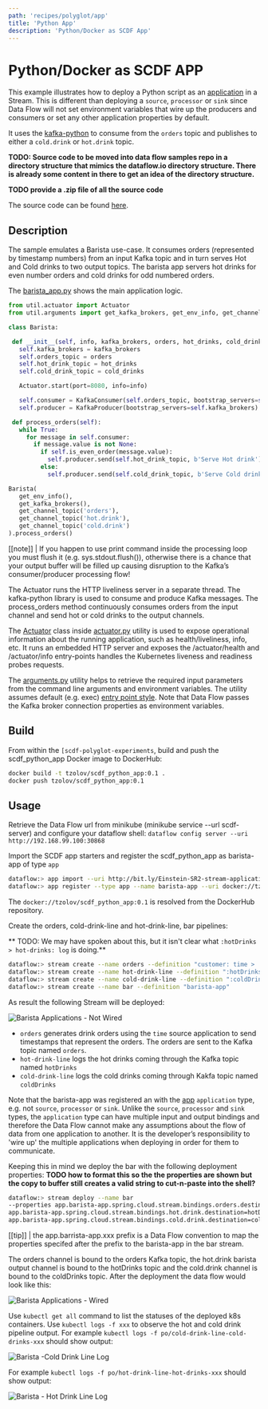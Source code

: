 ```yaml
---
path: 'recipes/polyglot/app'
title: 'Python App'
description: 'Python/Docker as SCDF App'
---
```


# Python/Docker as SCDF APP

This example illustrates how to deploy a Python script as an [application](http://docs.spring.io/spring-cloud-dataflow/docs/2.1.0.BUILD-SNAPSHOT/reference/htmlsingle/#spring-cloud-dataflow-stream-app-dsl) in a Stream. This is different than deploying a `source`, `processor` or `sink` since Data Flow will not set environment variables that wire up the producers and consumers or set any other application properties by default.

It uses the [kafka-python](https://github.com/dpkp/kafka-python) to consume from the `orders` topic and publishes to either a `cold.drink` or `hot.drink` topic.

**TODO: Source code to be moved into data flow samples repo in a directory structure that mimics the dataflow.io directory structure. There is already some content in there to get an idea of the directory structure.**

**TODO provide a .zip file of all the source code**

The source code can be found [here](https://github.com/tzolov/scdf-polyglot-experiments/tree/master/scdf_python_app).

## Description

The sample emulates a Barista use-case. It consumes orders (represented by timestamp numbers) from an input Kafka topic and in turn serves Hot and Cold drinks to two output topics. The barista app servers hot drinks for even number orders and cold drinks for odd numbered orders.

The [barista_app.py](https://github.com/tzolov/scdf-polyglot-experiments/blob/master/scdf_python_app/barista_app.py) shows the main application logic.

```python
from util.actuator import Actuator
from util.arguments import get_kafka_brokers, get_env_info, get_channel_topic

class Barista:

 def __init__(self, info, kafka_brokers, orders, hot_drinks, cold_drinks):
   self.kafka_brokers = kafka_brokers
   self.orders_topic = orders
   self.hot_drink_topic = hot_drinks
   self.cold_drink_topic = cold_drinks

   Actuator.start(port=8080, info=info)

   self.consumer = KafkaConsumer(self.orders_topic, bootstrap_servers=self.kafka_brokers)
   self.producer = KafkaProducer(bootstrap_servers=self.kafka_brokers)

 def process_orders(self):
   while True:
     for message in self.consumer:
       if message.value is not None:
         if self.is_even_order(message.value):
           self.producer.send(self.hot_drink_topic, b'Serve Hot drink')
         else:
           self.producer.send(self.cold_drink_topic, b'Serve Cold drink')

Barista(
   get_env_info(),
   get_kafka_brokers(),
   get_channel_topic('orders'),
   get_channel_topic('hot.drink'),
   get_channel_topic('cold.drink')
).process_orders()

```

[[note]]
| If you happen to use print command inside the processing loop you must flush it (e.g. sys.stdout.flush()), otherwise there is a chance that your output buffer will be filled up causing disruption to the Kafka’s consumer/producer processing flow!

The Actuator runs the HTTP liveliness server in a separate thread. The kafka-python library is used to consume and produce Kafka messages. The process_orders method continuously consumes orders from the input channel and send hot or cold drinks to the output channels.

The [Actuator](https://github.com/tzolov/scdf-polyglot-experiments/blob/master/scdf_python_app/util/actuator.py#L7) class inside [actuator.py](https://github.com/tzolov/scdf-polyglot-experiments/blob/master/scdf_python_app/util/actuator.py) utility is used to expose operational information about the running application, such as health/liveliness, info, etc.
It runs an embedded HTTP server and exposes the /actuator/health and /actuator/info entry-points handles the Kubernetes liveness and readiness probes requests.

The [arguments.py](https://github.com/tzolov/scdf-polyglot-experiments/blob/master/scdf_python_app/util/arguments.py) utility helps to retrieve the required input parameters from the command line arguments and environment variables.
The utility assumes default (e.g. exec) [entry point style](http://docs.spring.io/spring-cloud-dataflow/docs/2.1.0.BUILD-SNAPSHOT/reference/htmlsingle/#_entry_point_style_2).
Note that Data Flow passes the Kafka broker connection properties as environment variables.

## Build

From within the `[scdf-polyglot-experiments`, build and push the scdf_python_app Docker image to DockerHub:

```bash
docker build -t tzolov/scdf_python_app:0.1 .
docker push tzolov/scdf_python_app:0.1
```

## Usage

Retrieve the Data Flow url from minikube (minikube service --url scdf-server) and configure your dataflow shell:
`dataflow config server --uri http://192.168.99.100:30868`

Import the SCDF app starters and register the scdf_python_app as barista-app of type `app`

```bash
dataflow:> app import --uri http://bit.ly/Einstein-SR2-stream-applications-kafka-docker
dataflow:> app register --type app --name barista-app --uri docker://tzolov/scdf_python_app:0.1
```

The `docker://tzolov/scdf_python_app:0.1` is resolved from the DockerHub repository.

Create the orders, cold-drink-line and hot-drink-line, bar pipelines:

** TODO: We may have spoken about this, but it isn't clear what `:hotDrinks > hot-drinks: log` is doing.**

```bash
dataflow:> stream create --name orders --definition "customer: time > :orders" --deploy
dataflow:> stream create --name hot-drink-line --definition ":hotDrinks > hot-drinks: log" --deploy
dataflow:> stream create --name cold-drink-line --definition ":coldDrinks > cold-drinks: log" --deploy
dataflow:> stream create --name bar --definition "barista-app"

```

As result the following Stream will be deployed:

![Barista Applications - Not Wired](images/polyglot-python-app-barista.png)

- `orders` generates drink orders using the `time` source application to send timestamps that represent the orders. The orders are sent to the Kafka topic named `orders`.
- `hot-drink-line` logs the hot drinks coming through the Kafka topic named `hotDrinks`
- `cold-drink-line` logs the cold drinks coming through Kakfa topic named `coldDrinks`

Note that the barista-app was registered an with the [app](http://docs.spring.io/spring-cloud-dataflow/docs/2.1.0.BUILD-SNAPSHOT/reference/htmlsingle/#spring-cloud-dataflow-stream-app-dsl) `application` type, e.g. not `source`, `processor` or `sink`.
Unlike the `source`, `processor` and `sink` types, the `application` type can have multiple input and output bindings and therefore the Data Flow cannot make any assumptions about the flow of data from one application to another.
It is the developer’s responsibility to 'wire up' the multiple applications when deploying in order for them to communicate.

Keeping this in mind we deploy the bar with the following deployment properties:
**TODO how to format this so the the properties are shown but the copy to buffer still creates a valid string to cut-n-paste into the shell?**

```bash
dataflow:> stream deploy --name bar
--properties app.barista-app.spring.cloud.stream.bindings.orders.destination=orders,
app.barista-app.spring.cloud.stream.bindings.hot.drink.destination=hotDrinks,
app.barista-app.spring.cloud.stream.bindings.cold.drink.destination=coldDrinks
```

[[tip]]
| the app.barrista-app.xxx prefix is a Data Flow convention to map the properties specifed after the prefix to the barista-app in the bar stream.

The orders channel is bound to the orders Kafka topic, the hot.drink barista output channel is bound to the hotDrinks topic and the cold.drink channel is bound to the coldDrinks topic.
After the deployment the data flow would look like this:

![Barista Applications - Wired](images/polyglot-python-app-barista-wired.png)

Use `kubectl get all` command to list the statuses of the deployed k8s containers. Use `kubectl logs -f xxx` to observe the hot and cold drink pipeline output.
For example `kubectl logs -f po/cold-drink-line-cold-drinks-xxx` should show output:

![Barista -Cold Drink Line Log](images/cold-drink-line-cold-drinks-log.png)

For example `kubectl logs -f po/hot-drink-line-hot-drinks-xxx` should show output:

![Barista - Hot Drink Line Log](images/cold-drink-line-hot-drinks-log.png)
